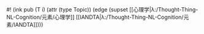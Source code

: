 #! (ink pub (T i) (attr (type Topic)) (edge (supset [[心理学|λ:/Thought-Thing-NL-Cognition/元素/心理学]] [[IANDTA|λ:/Thought-Thing-NL-Cognition/元素/IANDTA]])))